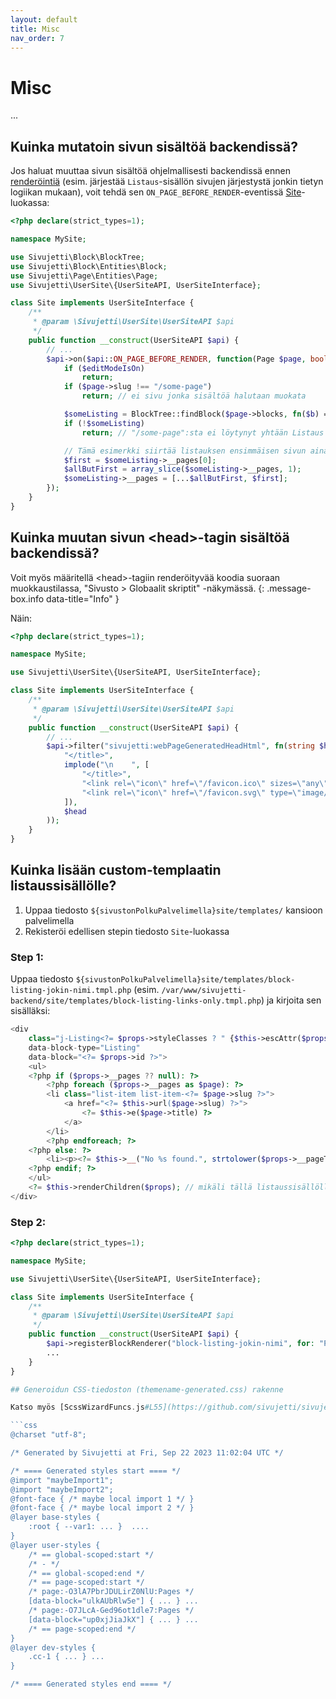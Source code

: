 ```yaml
---
layout: default
title: Misc
nav_order: 7
---
```


# Misc

...

## Kuinka mutatoin sivun sisältöä backendissä?

Jos haluat muuttaa sivun sisältöä ohjelmallisesti backendissä ennen [renderöintiä](https://github.com/sivujetti/sivujetti/blob/d22a947a09ecc0473fb4de37a88770e9674645e8/backend/sivujetti/src/Page/PagesController.php#L370) (esim. järjestää `Listaus`-sisällön sivujen järjestystä jonkin tietyn logiikan mukaan), voit tehdä sen `ON_PAGE_BEFORE_RENDER`-eventissä [Site](../api/user-site/sivujetti_user-site_user-site-api.html)-luokassa:

```php
<?php declare(strict_types=1);

namespace MySite;

use Sivujetti\Block\BlockTree;
use Sivujetti\Block\Entities\Block;
use Sivujetti\Page\Entities\Page;
use Sivujetti\UserSite\{UserSiteAPI, UserSiteInterface};

class Site implements UserSiteInterface {
    /**
     * @param \Sivujetti\UserSite\UserSiteAPI $api
     */
    public function __construct(UserSiteAPI $api) {
        // ...
        $api->on($api::ON_PAGE_BEFORE_RENDER, function(Page $page, bool $editModeIsOn) {
            if ($editModeIsOn)
                return;
            if ($page->slug !== "/some-page")
                return; // ei sivu jonka sisältöä halutaan muokata

            $someListing = BlockTree::findBlock($page->blocks, fn($b) => $b->type === Block::TYPE_LISTING);
            if (!$someListing)
                return; // "/some-page":sta ei löytynyt yhtään Listaus -sisältölohkoa

            // Tämä esimerkki siirtää listauksen ensimmäisen sivun aina viimeiseksi
            $first = $someListing->__pages[0];
            $allButFirst = array_slice($someListing->__pages, 1);
            $someListing->__pages = [...$allButFirst, $first];
        });
    }
}

```

## Kuinka muutan sivun &lt;head&gt;-tagin sisältöä backendissä?

Voit myös määritellä &lt;head&gt;-tagiin renderöityvää koodia suoraan muokkaustilassa, "Sivusto > Globaalit skriptit" -näkymässä.
{: .message-box.info data-title="Info" }

Näin:

```php
<?php declare(strict_types=1);

namespace MySite;

use Sivujetti\UserSite\{UserSiteAPI, UserSiteInterface};

class Site implements UserSiteInterface {
    /**
     * @param \Sivujetti\UserSite\UserSiteAPI $api
     */
    public function __construct(UserSiteAPI $api) {
        // ...
        $api->filter("sivujetti:webPageGeneratedHeadHtml", fn(string $head) => str_replace(
            "</title>",
            implode("\n    ", [
                "</title>",
                "<link rel=\"icon\" href=\"/favicon.ico\" sizes=\"any\">",
                "<link rel=\"icon\" href=\"/favicon.svg\" type=\"image/svg+xml\">",
            ]),
            $head
        ));
    }
}

```

## Kuinka lisään custom-templaatin listaussisällölle?

1. Uppaa tiedosto `${sivustonPolkuPalvelimella}site/templates/` kansioon palvelimella
1. Rekisteröi edellisen stepin tiedosto `Site`-luokassa

### Step 1:

Uppaa tiedosto `${sivustonPolkuPalvelimella}site/templates/block-listing-jokin-nimi.tmpl.php` (esim. `/var/www/sivujetti-backend/site/templates/block-listing-links-only.tmpl.php`) ja kirjoita sen sisälläksi:

```php
<div
    class="j-Listing<?= $props->styleClasses ? " {$this->escAttr($props->styleClasses)}" : "" ?>"
    data-block-type="Listing"
    data-block="<?= $props->id ?>">
    <ul>
    <?php if ($props->__pages ?? null): ?>
        <?php foreach ($props->__pages as $page): ?>
        <li class="list-item list-item-<?= $page->slug ?>">
            <a href="<?= $this->url($page->slug) ?>">
                <?= $this->e($page->title) ?>
            </a>
        </li>
        <?php endforeach; ?>
    <?php else: ?>
        <li><p><?= $this->__("No %s found.", strtolower($props->__pageType->friendlyNamePlural)) ?></p></li>
    <?php endif; ?>
    </ul>
    <?= $this->renderChildren($props); // mikäli tällä listaussisällöllä on lapsisisältöä ?>
</div>
```

### Step 2:

```php
<?php declare(strict_types=1);

namespace MySite;

use Sivujetti\UserSite\{UserSiteAPI, UserSiteInterface};

class Site implements UserSiteInterface {
    /**
     * @param \Sivujetti\UserSite\UserSiteAPI $api
     */
    public function __construct(UserSiteAPI $api) {
        $api->registerBlockRenderer("block-listing-jokin-nimi", for: "Pages");
        ...
    }
}

## Generoidun CSS-tiedoston (themename-generated.css) rakenne

Katso myös [ScssWizardFuncs.js#L55](https://github.com/sivujetti/sivujetti/blob/next/frontend/commons-for-edit-app/ScssWizardFuncs.js#L55).

```css
@charset "utf-8";

/* Generated by Sivujetti at Fri, Sep 22 2023 11:02:04 UTC */

/* ==== Generated styles start ==== */
@import "maybeImport1";
@import "maybeImport2";
@font-face { /* maybe local import 1 */ }
@font-face { /* maybe local import 2 */ }
@layer base-styles {
    :root { --var1: ... }  ....
}
@layer user-styles {
    /* == global-scoped:start */
    /* - */
    /* == global-scoped:end */
    /* == page-scoped:start */
    /* page:-O3lA7PbrJDULirZ0NlU:Pages */
    [data-block="ulkAUbRlw5e"] { ... } ...
    /* page:-O7JLcA-Ged96ot1dle7:Pages */
    [data-block="up0xjJiaJkX"] { ... } ...
    /* == page-scoped:end */
}
@layer dev-styles {
    .cc-1 { ... } ...
}

/* ==== Generated styles end ==== */

```